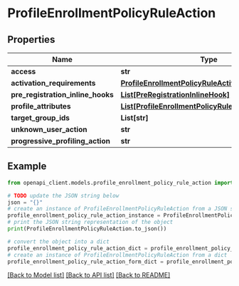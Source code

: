 # ProfileEnrollmentPolicyRuleAction


## Properties

Name | Type | Description | Notes
------------ | ------------- | ------------- | -------------
**access** | **str** |  | [optional] 
**activation_requirements** | [**ProfileEnrollmentPolicyRuleActivationRequirement**](ProfileEnrollmentPolicyRuleActivationRequirement.md) |  | [optional] 
**pre_registration_inline_hooks** | [**List[PreRegistrationInlineHook]**](PreRegistrationInlineHook.md) |  | [optional] 
**profile_attributes** | [**List[ProfileEnrollmentPolicyRuleProfileAttribute]**](ProfileEnrollmentPolicyRuleProfileAttribute.md) |  | [optional] 
**target_group_ids** | **List[str]** |  | [optional] 
**unknown_user_action** | **str** |  | [optional] 
**progressive_profiling_action** | **str** |  | [optional] 

## Example

```python
from openapi_client.models.profile_enrollment_policy_rule_action import ProfileEnrollmentPolicyRuleAction

# TODO update the JSON string below
json = "{}"
# create an instance of ProfileEnrollmentPolicyRuleAction from a JSON string
profile_enrollment_policy_rule_action_instance = ProfileEnrollmentPolicyRuleAction.from_json(json)
# print the JSON string representation of the object
print(ProfileEnrollmentPolicyRuleAction.to_json())

# convert the object into a dict
profile_enrollment_policy_rule_action_dict = profile_enrollment_policy_rule_action_instance.to_dict()
# create an instance of ProfileEnrollmentPolicyRuleAction from a dict
profile_enrollment_policy_rule_action_form_dict = profile_enrollment_policy_rule_action.from_dict(profile_enrollment_policy_rule_action_dict)
```
[[Back to Model list]](../README.md#documentation-for-models) [[Back to API list]](../README.md#documentation-for-api-endpoints) [[Back to README]](../README.md)


